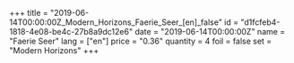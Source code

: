 +++
title = "2019-06-14T00:00:00Z_Modern_Horizons_Faerie_Seer_[en]_false"
id = "d1fcfeb4-1818-4e08-be4c-27b8a9dc12e6"
date = "2019-06-14T00:00:00Z"
name = "Faerie Seer"
lang = ["en"]
price = "0.36"
quantity = 4
foil = false
set = "Modern Horizons"
+++
